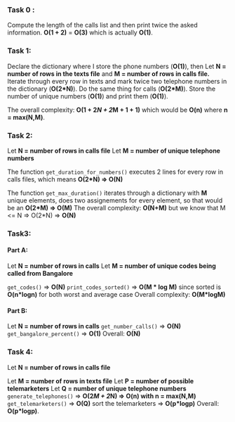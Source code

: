 ### Task 0 :
Compute the length of the calls list and then print twice the asked information. **O(1 + 2)** = **O(3)** which is actually **O(1)**.





### Task 1:
Declare the dictionary where I store the phone numbers (**O(1)**), then Let **N = number of rows in the texts file** and **M = number of rows in calls file.**
Iterate through every row in texts and mark twice two telephone numbers in the dictionary (**O(2*N)**).
Do the same thing for calls (**O(2*M)**).
Store the number of unique numbers (**O(1)**) and print them (**O(1)**).

The overall complexity: **O(1 + 2*N + 2*M + 1 + 1)** which would be **O(n)** where **n = max(N,M)**.





### Task 2:
Let **N = number of rows in calls file**
Let **M = number of unique telephone numbers**


The function `get_duration_for_numbers()` executes 2 lines for every row in calls files, which means **O(2*N) => O(N)**

The function `get_max_duration()` iterates through a dictionary with **M** unique elements, does two assignements for every element, so that would be an **O(2*M) => O(M)**
The overall complexity: **O(N+M)** but we know that M <= N
=> O(2*N) => **O(N)**





### Task3: 
#### Part A:
Let **N = number of rows in calls**
Let **M = number of unique codes being called from Bangalore**

`get_codes()` => **O(N)** 
`print_codes_sorted()` => **O(M * log M)** since sorted is **O(n*logn)** for both worst and average case 
Overall complexity: **O(M*logM)** 



#### Part B:
Let **N = number of rows in calls** 
`get_number_calls()` => **O(N)** 
`get_bangalore_percent()` => **O(1)** 
Overall: **O(N)** 




### Task 4:
Let **N = number of rows in calls file**

Let **M = number of rows in texts file** 
Let **P = number of possible telemarketers** 
Let **Q = number of unique telephone numbers** 
`generate_telephones()` => **O(2*M + 2*N) => O(n) with n = max(N,M)** 
`get_telemarketers()` => **O(Q)** 
sort the telemarketers => **O(p*logp)** 
Overall: **O(p*logp)**. 
